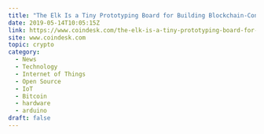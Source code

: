 ```yaml
---
title: "The Elk Is a Tiny Prototyping Board for Building Blockchain-Connected Devices"
date: 2019-05-14T10:05:15Z
link: https://www.coindesk.com/the-elk-is-a-tiny-prototyping-board-for-building-blockchain-connected-devices?utm_medium=RSS&utm_source=hune
site: www.coindesk.com
topic: crypto
category:
  - News
  - Technology
  - Internet of Things
  - Open Source
  - IoT
  - Bitcoin
  - hardware
  - arduino
draft: false
---
```

